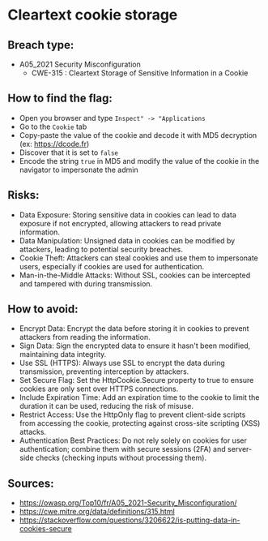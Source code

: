 # Cleartext cookie storage

## Breach type:
* A05_2021 Security Misconfiguration
    * CWE-315 : Cleartext Storage of Sensitive Information in a Cookie

## How to find the flag:
* Open you browser and type `Inspect" -> "Applications`
* Go to the `Cookie` tab
* Copy-paste the value of the cookie and decode it with MD5 decryption (ex: https://dcode.fr)
* Discover that it is set to `false`
* Encode the string `true` in MD5 and modify the value of the cookie in the navigator to impersonate the admin

## Risks:
* Data Exposure: Storing sensitive data in cookies can lead to data exposure if not encrypted, allowing attackers to read private information.
* Data Manipulation: Unsigned data in cookies can be modified by attackers, leading to potential security breaches.
* Cookie Theft: Attackers can steal cookies and use them to impersonate users, especially if cookies are used for authentication.
* Man-in-the-Middle Attacks: Without SSL, cookies can be intercepted and tampered with during transmission.

## How to avoid:
* Encrypt Data: Encrypt the data before storing it in cookies to prevent attackers from reading the information.
* Sign Data: Sign the encrypted data to ensure it hasn't been modified, maintaining data integrity.
* Use SSL (HTTPS): Always use SSL to encrypt the data during transmission, preventing interception by attackers.
* Set Secure Flag: Set the HttpCookie.Secure property to true to ensure cookies are only sent over HTTPS connections.
* Include Expiration Time: Add an expiration time to the cookie to limit the duration it can be used, reducing the risk of misuse.
* Restrict Access: Use the HttpOnly flag to prevent client-side scripts from accessing the cookie, protecting against cross-site scripting (XSS) attacks.
* Authentication Best Practices: Do not rely solely on cookies for user authentication; combine them with secure sessions (2FA) and server-side checks (checking inputs without processing them).

## Sources:
* https://owasp.org/Top10/fr/A05_2021-Security_Misconfiguration/
* https://cwe.mitre.org/data/definitions/315.html
* https://stackoverflow.com/questions/3206622/is-putting-data-in-cookies-secure